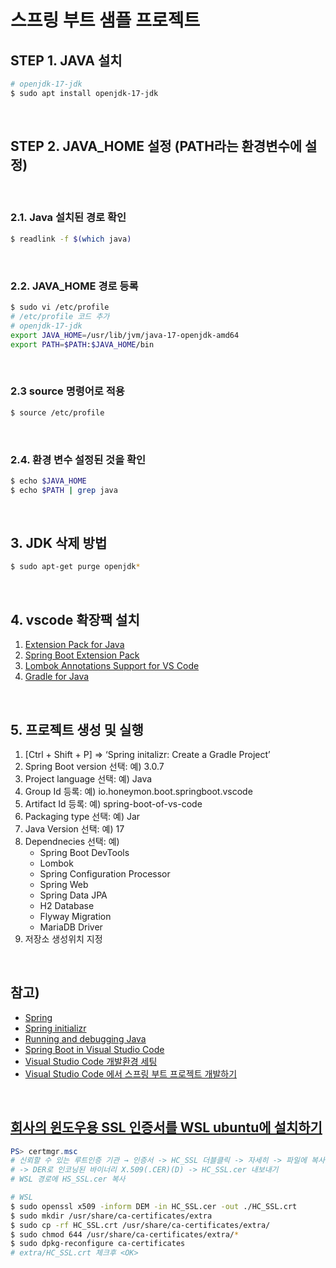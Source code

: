 # 스프링 부트 샘플 프로젝트

## STEP 1. JAVA 설치
```bash
# openjdk-17-jdk
$ sudo apt install openjdk-17-jdk 
```
<br/>

## STEP 2. JAVA_HOME 설정 (PATH라는 환경변수에 설정)
<br/>

### 2.1. Java 설치된 경로 확인
```bash
$ readlink -f $(which java)
```
<br/>

### 2.2. JAVA_HOME 경로 등록
```bash
$ sudo vi /etc/profile​
# /etc/profile 코드 추가
# openjdk-17-jdk
export JAVA_HOME=/usr/lib/jvm/java-17-openjdk-amd64
export PATH=$PATH:$JAVA_HOME/bin
```
<br/>

### 2.3 source 명령어로 적용
```bash
$ source /etc/profile
```
<br/>

### 2.4. 환경 변수 설정된 것을 확인
```bash
$ echo $JAVA_HOME
$ echo $PATH | grep java
```
<br/>

## 3. JDK 삭제 방법
```bash
$ sudo apt-get purge openjdk*
```
<br/>

## 4. vscode 확장팩 설치
1. [Extension Pack for Java](https://marketplace.visualstudio.com/items?itemName=vscjava.vscode-java-pack)  
2. [Spring Boot Extension Pack](https://marketplace.visualstudio.com/items?itemName=Pivotal.vscode-boot-dev-pack)
3. [Lombok Annotations Support for VS Code](https://marketplace.visualstudio.com/items?itemName=vscjava.vscode-lombok)  
4. [Gradle for Java](https://marketplace.visualstudio.com/items?itemName=vscjava.vscode-gradle) 
<br/>


## 5. 프로젝트 생성 및 실행
1. [Ctrl + Shift + P] => ‘Spring initalizr: Create a Gradle Project’
2. Spring Boot version 선택: 예) 3.0.7
3. Project language 선택: 예) Java
4. Group Id 등록: 예) io.honeymon.boot.springboot.vscode
5. Artifact Id 등록: 예) spring-boot-of-vs-code
6. Packaging type 선택: 예) Jar
7. Java Version 선택: 예) 17
8. Dependnecies 선택: 예)
    - Spring Boot DevTools
    - Lombok
    - Spring Configuration Processor
    - Spring Web
    - Spring Data JPA
    - H2 Database
    - Flyway Migration
    - MariaDB Driver
9. 저장소 생성위치 지정
<br/>

## 참고)
- [Spring](https://spring.io/)  
- [Spring initializr](https://start.spring.io/)
- [Running and debugging Java](https://code.visualstudio.com/docs/java/java-debugging) 
- [Spring Boot in Visual Studio Code](https://code.visualstudio.com/docs/java/java-spring-boot)
- [Visual Studio Code 개발환경 세팅](https://www.youtube.com/watch?v=ZNsEVrE9NW0&t=478s)
- [Visual Studio Code 에서 스프링 부트 프로젝트 개발하기](http://honeymon.io/tech/2021/01/06/use-vs-code-for-spring-boot.html)
<br/>

## [회사의 윈도우용 SSL 인증서를 WSL ubuntu에 설치하기](https://nameng.tistory.com/139)
```powershell
PS> certmgr.msc
# 신뢰할 수 있는 루트인증 기관 → 인증서 -> HC_SSL 더블클릭 -> 자세히 -> 파일에 복사(C)... 
# -> DER로 인코닝된 바이너리 X.509(.CER)(D) -> HC_SSL.cer 내보내기
# WSL 경로에 HS_SSL.cer 복사
```
```bash
# WSL
$ sudo openssl x509 -inform DEM -in HC_SSL.cer -out ./HC_SSL.crt
$ sudo mkdir /usr/share/ca-certificates/extra
$ sudo cp -rf HC_SSL.crt /usr/share/ca-certificates/extra/
$ sudo chmod 644 /usr/share/ca-certificates/extra/*
$ sudo dpkg-reconfigure ca-certificates
# extra/HC_SSL.crt 체크후 <OK>
```

